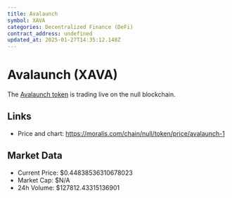 ```yaml
---
title: Avalaunch
symbol: XAVA
categories: Decentralized Finance (DeFi)
contract_address: undefined
updated_at: 2025-01-27T14:35:12.148Z
---
```


# Avalaunch (XAVA)
The [Avalaunch token](https://moralis.com/chain/null/token/price/avalaunch-1) is trading live on the null blockchain.

## Links
- Price and chart: https://moralis.com/chain/null/token/price/avalaunch-1

## Market Data
- Current Price: $0.44838536310678023
- Market Cap: $N/A
- 24h Volume: $127812.43315136901
